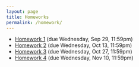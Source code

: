 ```yaml
---
layout: page
title: Homeworks
permalink: /homework/
---
```


 - [Homework 1](hw/01/hw01.html) (due Wednesday, Sep 29, 11:59pm)
 - [Homework 2](hw/02/hw02.html) (due Wednesday, Oct 13, 11:59pm)
 - [Homework 3](hw/03/hw03.html) (due Wednesday, Oct 27, 11:59pm)
 - [Homework 4](hw/04/hw04.html) (due Wednesday, Nov 10, 11:59pm)
